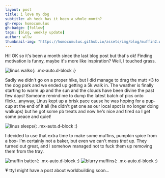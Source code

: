 ```yaml
---
layout: post
title: i love my dog
subtitle: ah heck has it been a whole month?
gh-repo: homocumulus
gh-badge: [follow]
tags: [blog, weekly update]
author: wllw
thumbnail-img: "https://homocumulus.github.io/assets/img/blog/muffin2.webp"
---
```

Hi! OK so it's been a month since the last blog post but that's ok! Finding motivation is funny, maybe it's more like inspiration? Well, I touched grass.

![linus walks](https://homocumulus.github.io/assets/img/blog/linus1.webp){: .mx-auto.d-block :}

Sadly we didn't go on a proper hike, but I did manage to drag the mutt <3 to the dog park and we ended up getting a 5k walk in. The weather is finally starting to warm up and the sun and the clouds have been divine the past few days! Someone remind me to dump the latest batch of pics onto flickr...anyway, Linus kept up a brisk pace cause he was hoping for a pup-cup at the end of it all (he didn't get one as our local spot is no longer doing walkups) but he got some pb treats and now he's nice and tired so I get some peace and quiet!

![linus sleeps](https://homocumulus.github.io/assets/img/blog/linus2.webp){: .mx-auto.d-block :}

I decided to use that extra time to make some muffins, pumpkin spice from a box- I'm certainly not a baker, but even we can't mess *that* up. They turned out great, and I somehow managed not to fuck them up removing them from the tray.

![muffin batter](https://homocumulus.github.io/assets/img/blog/muffin1.webp){: .mx-auto.d-block :}
![blurry muffins](https://homocumulus.github.io/assets/img/blog/muffin2.webp){: .mx-auto.d-block :}

💗 ttyl
might have a post about worldbuilding soon...
